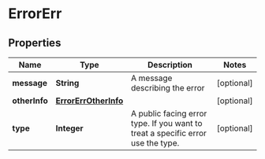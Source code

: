 

# ErrorErr


## Properties

| Name | Type | Description | Notes |
|------------ | ------------- | ------------- | -------------|
|**message** | **String** | A message describing the error |  [optional] |
|**otherInfo** | [**ErrorErrOtherInfo**](ErrorErrOtherInfo.md) |  |  [optional] |
|**type** | **Integer** | A public facing error type. If you want to treat a specific error use the type. |  [optional] |



